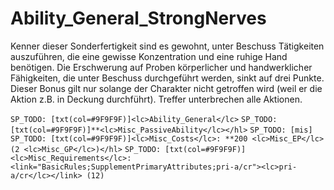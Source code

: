 # Ability_General_StrongNerves

Kenner dieser Sonderfertigkeit sind es gewohnt, unter Beschuss Tätigkeiten auszuführen, die eine gewisse Konzentration und eine ruhige Hand benötigen. Die Erschwerung auf Proben körperlicher und handwerklicher Fähigkeiten, die unter Beschuss durchgeführt werden, sinkt auf drei Punkte. Dieser Bonus gilt nur solange der Charakter nicht getroffen wird (weil er die Aktion z.B. in Deckung durchführt). Treffer unterbrechen alle Aktionen.

`SP_TODO: [txt(col=#9F9F9F)]<lc>Ability_General</lc>`
`SP_TODO: [txt(col=#9F9F9F)]**<lc>Misc_PassiveAbility</lc></hl>`
`SP_TODO: [mis]`
`SP_TODO: [txt(col=#9F9F9F)]<lc>Misc_Costs</lc>: **200 <lc>Misc_EP</lc> (2 <lc>Misc_GP</lc>)</hl>`
`SP_TODO: [txt(col=#9F9F9F)]<lc>Misc_Requirements</lc>: <link="BasicRules;SupplementPrimaryAttributes;pri-a/cr"><lc>pri-a/cr</lc></link> (12)`
